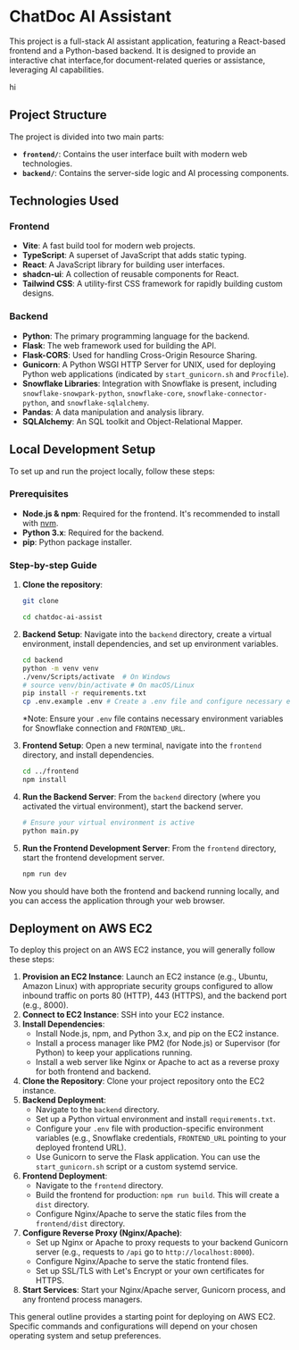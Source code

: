 # ChatDoc AI Assistant

This project is a full-stack AI assistant application, featuring a React-based frontend and a Python-based backend. It is designed to provide an interactive chat interface,for document-related queries or assistance, leveraging AI capabilities.

hi

## Project Structure

The project is divided into two main parts:

- **`frontend/`**: Contains the user interface built with modern web technologies.
- **`backend/`**: Contains the server-side logic and AI processing components.

## Technologies Used

### Frontend

- **Vite**: A fast build tool for modern web projects.
- **TypeScript**: A superset of JavaScript that adds static typing.
- **React**: A JavaScript library for building user interfaces.
- **shadcn-ui**: A collection of reusable components for React.
- **Tailwind CSS**: A utility-first CSS framework for rapidly building custom designs.

### Backend

- **Python**: The primary programming language for the backend.
- **Flask**: The web framework used for building the API.
- **Flask-CORS**: Used for handling Cross-Origin Resource Sharing.
- **Gunicorn**: A Python WSGI HTTP Server for UNIX, used for deploying Python web applications (indicated by `start_gunicorn.sh` and `Procfile`).
- **Snowflake Libraries**: Integration with Snowflake is present, including `snowflake-snowpark-python`, `snowflake-core`, `snowflake-connector-python`, and `snowflake-sqlalchemy`.
- **Pandas**: A data manipulation and analysis library.
- **SQLAlchemy**: An SQL toolkit and Object-Relational Mapper.

## Local Development Setup

To set up and run the project locally, follow these steps:

### Prerequisites

- **Node.js & npm**: Required for the frontend. It's recommended to install with [nvm](https://github.com/nvm-sh/nvm#installing-and-updating).
- **Python 3.x**: Required for the backend.
- **pip**: Python package installer.

### Step-by-step Guide

1.  **Clone the repository**:

    ```sh
    git clone

    cd chatdoc-ai-assist
    ```

2.  **Backend Setup**:
    Navigate into the `backend` directory, create a virtual environment, install dependencies, and set up environment variables.

    ```sh
    cd backend
    python -m venv venv
    ./venv/Scripts/activate  # On Windows
    # source venv/bin/activate # On macOS/Linux
    pip install -r requirements.txt
    cp .env.example .env # Create a .env file and configure necessary environment variables
    ```

    \*Note: Ensure your `.env` file contains necessary environment variables for Snowflake connection and `FRONTEND_URL`.

3.  **Frontend Setup**:
    Open a new terminal, navigate into the `frontend` directory, and install dependencies.

    ```sh
    cd ../frontend
    npm install
    ```

4.  **Run the Backend Server**:
    From the `backend` directory (where you activated the virtual environment), start the backend server.

    ```sh
    # Ensure your virtual environment is active
    python main.py
    ```

5.  **Run the Frontend Development Server**:
    From the `frontend` directory, start the frontend development server.
    ```sh
    npm run dev
    ```

Now you should have both the frontend and backend running locally, and you can access the application through your web browser.

## Deployment on AWS EC2

To deploy this project on an AWS EC2 instance, you will generally follow these steps:

1.  **Provision an EC2 Instance**: Launch an EC2 instance (e.g., Ubuntu, Amazon Linux) with appropriate security groups configured to allow inbound traffic on ports 80 (HTTP), 443 (HTTPS), and the backend port (e.g., 8000).
2.  **Connect to EC2 Instance**: SSH into your EC2 instance.
3.  **Install Dependencies**:
    - Install Node.js, npm, and Python 3.x, and pip on the EC2 instance.
    - Install a process manager like PM2 (for Node.js) or Supervisor (for Python) to keep your applications running.
    - Install a web server like Nginx or Apache to act as a reverse proxy for both frontend and backend.
4.  **Clone the Repository**: Clone your project repository onto the EC2 instance.
5.  **Backend Deployment**:
    - Navigate to the `backend` directory.
    - Set up a Python virtual environment and install `requirements.txt`.
    - Configure your `.env` file with production-specific environment variables (e.g., Snowflake credentials, `FRONTEND_URL` pointing to your deployed frontend URL).
    - Use Gunicorn to serve the Flask application. You can use the `start_gunicorn.sh` script or a custom systemd service.
6.  **Frontend Deployment**:
    - Navigate to the `frontend` directory.
    - Build the frontend for production: `npm run build`. This will create a `dist` directory.
    - Configure Nginx/Apache to serve the static files from the `frontend/dist` directory.
7.  **Configure Reverse Proxy (Nginx/Apache)**:
    - Set up Nginx or Apache to proxy requests to your backend Gunicorn server (e.g., requests to `/api` go to `http://localhost:8000`).
    - Configure Nginx/Apache to serve the static frontend files.
    - Set up SSL/TLS with Let's Encrypt or your own certificates for HTTPS.
8.  **Start Services**: Start your Nginx/Apache server, Gunicorn process, and any frontend process managers.

This general outline provides a starting point for deploying on AWS EC2. Specific commands and configurations will depend on your chosen operating system and setup preferences.
